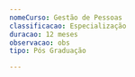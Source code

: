 ```yaml
---
nomeCurso: Gestão de Pessoas
classificacao: Especialização
duracao: 12 meses
observacao: obs
tipo: Pós Graduação

---
```


